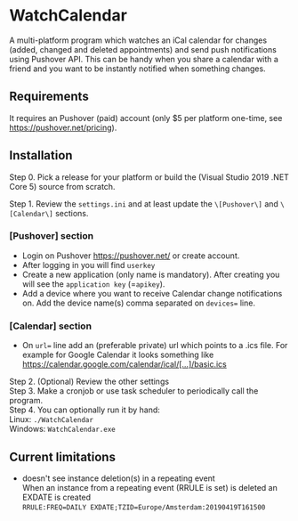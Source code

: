 # WatchCalendar
A multi-platform program which watches an iCal calendar for changes (added, changed and deleted appointments) and send push notifications using Pushover API. This can be handy when you share a calendar with a friend and you want to be instantly notified when something changes.

## Requirements
It requires an Pushover (paid) account (only $5 per platform one-time, see https://pushover.net/pricing).

## Installation

Step 0. Pick a release for your platform or build the (Visual Studio 2019 .NET Core 5) source from scratch.

Step 1. Review the `settings.ini` and at least update the `\[Pushover\]` and `\[Calendar\]` sections.

### \[Pushover\] section
* Login on Pushover https://pushover.net/ or create account.
* After logging in you will find `userkey`
* Create a new application (only name is mandatory). After creating you will see the `application key` (=`apikey`).
* Add a device where you want to receive Calendar change notifications on. Add the device name(s) comma separated on `devices=` line.

### \[Calendar\] section
* On `url=` line add an (preferable private) url which points to a .ics file. For example for Google Calendar it looks something like https://calendar.google.com/calendar/ical/[...]/basic.ics


Step 2. (Optional) Review the other settings  
Step 3. Make a cronjob or use task scheduler to periodically call the program.  
Step 4. You can optionally run it by hand:  
Linux: `./WatchCalendar`  
Windows: `WatchCalendar.exe`

## Current limitations
* doesn't see instance deletion(s) in a repeating event  
When an instance from a repeating event (RRULE is set) is deleted an EXDATE is created  
 `RRULE:FREQ=DAILY
 EXDATE;TZID=Europe/Amsterdam:20190419T161500`

